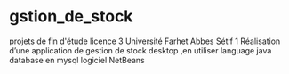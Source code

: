 # gstion_de_stock
projets de fin d'étude licence 3 Université Farhet Abbes  Sétif  1 Réalisation d’une application de gestion de stock desktop ,en utiliser language java database en mysql logiciel NetBeans   
